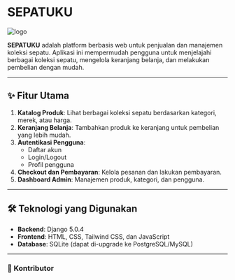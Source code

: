 # SEPATUKU

![logo](https://github.com/user-attachments/assets/590c7c11-e212-4a4f-ab15-3b02c189f9f9)

**SEPATUKU** adalah platform berbasis web untuk penjualan dan manajemen koleksi sepatu. Aplikasi ini mempermudah pengguna untuk menjelajahi berbagai koleksi sepatu, mengelola keranjang belanja, dan melakukan pembelian dengan mudah.

---

## ✨ Fitur Utama

1. **Katalog Produk**: Lihat berbagai koleksi sepatu berdasarkan kategori, merek, atau harga.
2. **Keranjang Belanja**: Tambahkan produk ke keranjang untuk pembelian yang lebih mudah.
3. **Autentikasi Pengguna**:
   - Daftar akun
   - Login/Logout
   - Profil pengguna
4. **Checkout dan Pembayaran**: Kelola pesanan dan lakukan pembayaran.
5. **Dashboard Admin**: Manajemen produk, kategori, dan pengguna.

---

## 🛠️ Teknologi yang Digunakan

- **Backend**: Django 5.0.4
- **Frontend**: HTML, CSS, Tailwind CSS, dan JavaScript
- **Database**: SQLite (dapat di-upgrade ke PostgreSQL/MySQL)

---

### 👥 Kontributor
